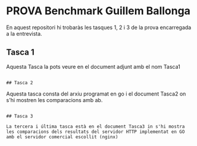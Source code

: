 # PROVA Benchmark Guillem Ballonga

En aquest repositori hi trobaràs les tasques 1, 2 i 3 de la prova encarregada a la entrevista.

## Tasca 1

Aquesta Tasca la pots veure en el document adjunt amb el nom Tasca1
```

## Tasca 2

```
Aquesta tasca consta del arxiu programat en go i el document Tasca2 on s'hi mostren les comparacions amb ab.
```

## Tasca 3

La tercera i última tasca està en el document Tasca3 in s'hi mostra les comparacions dels resultats del servidor HTTP implementat en GO amb el servidor comercial escollit (nginx)
```
